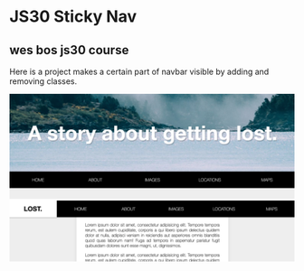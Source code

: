 # JS30 Sticky Nav

## wes bos js30 course

Here is a project makes a certain part of navbar visible by adding and removing classes.

![Alt](ss.png)
![Alt](ss2.png)
